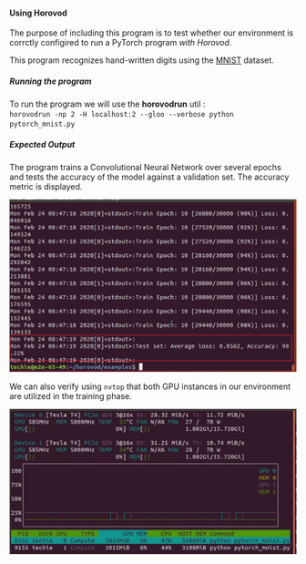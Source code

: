 #### Using Horovod

The purpose of including this program is to test whether our environment is corrctly configired to run a PyTorch program *with Horovod*.

This program recognizes hand-written digits using the [MNIST](http://yann.lecun.com/exdb/mnist/) dataset.

##### Running the program

To run the program we will use the **horovodrun** util : \
`horovodrun -np 2 -H localhost:2 --gloo --verbose python pytorch_mnist.py`

##### Expected Output

The program trains a Convolutional Neural Network over several epochs and tests the accuracy of the model against a validation set. The accuracy metric is displayed.

![accuracy](https://github.com/techyugadi/dnn_gpu/blob/master/img/dnn28.png)

We can also verify using `nvtop` that both GPU instances in our environment are utilized in the training phase.

![gpus](https://github.com/techyugadi/dnn_gpu/blob/master/img/dnn29.png)
